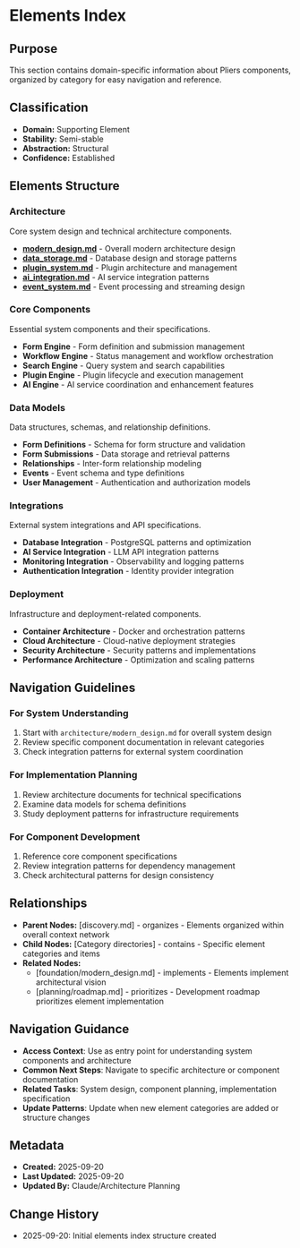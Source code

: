 # Elements Index

## Purpose
This section contains domain-specific information about Pliers components, organized by category for easy navigation and reference.

## Classification
- **Domain:** Supporting Element
- **Stability:** Semi-stable
- **Abstraction:** Structural
- **Confidence:** Established

## Elements Structure

### Architecture
Core system design and technical architecture components.

- **[modern_design.md](architecture/modern_design.md)** - Overall modern architecture design
- **[data_storage.md](architecture/data_storage.md)** - Database design and storage patterns
- **[plugin_system.md](architecture/plugin_system.md)** - Plugin architecture and management
- **[ai_integration.md](architecture/ai_integration.md)** - AI service integration patterns
- **[event_system.md](architecture/event_system.md)** - Event processing and streaming design

### Core Components
Essential system components and their specifications.

- **Form Engine** - Form definition and submission management
- **Workflow Engine** - Status management and workflow orchestration
- **Search Engine** - Query system and search capabilities
- **Plugin Engine** - Plugin lifecycle and execution management
- **AI Engine** - AI service coordination and enhancement features

### Data Models
Data structures, schemas, and relationship definitions.

- **Form Definitions** - Schema for form structure and validation
- **Form Submissions** - Data storage and retrieval patterns
- **Relationships** - Inter-form relationship modeling
- **Events** - Event schema and type definitions
- **User Management** - Authentication and authorization models

### Integrations
External system integrations and API specifications.

- **Database Integration** - PostgreSQL patterns and optimization
- **AI Service Integration** - LLM API integration patterns
- **Monitoring Integration** - Observability and logging patterns
- **Authentication Integration** - Identity provider integration

### Deployment
Infrastructure and deployment-related components.

- **Container Architecture** - Docker and orchestration patterns
- **Cloud Architecture** - Cloud-native deployment strategies
- **Security Architecture** - Security patterns and implementations
- **Performance Architecture** - Optimization and scaling patterns

## Navigation Guidelines

### For System Understanding
1. Start with `architecture/modern_design.md` for overall system design
2. Review specific component documentation in relevant categories
3. Check integration patterns for external system coordination

### For Implementation Planning
1. Review architecture documents for technical specifications
2. Examine data models for schema definitions
3. Study deployment patterns for infrastructure requirements

### For Component Development
1. Reference core component specifications
2. Review integration patterns for dependency management
3. Check architectural patterns for design consistency

## Relationships
- **Parent Nodes:** [discovery.md] - organizes - Elements organized within overall context network
- **Child Nodes:** [Category directories] - contains - Specific element categories and items
- **Related Nodes:**
  - [foundation/modern_design.md] - implements - Elements implement architectural vision
  - [planning/roadmap.md] - prioritizes - Development roadmap prioritizes element implementation

## Navigation Guidance
- **Access Context**: Use as entry point for understanding system components and architecture
- **Common Next Steps**: Navigate to specific architecture or component documentation
- **Related Tasks**: System design, component planning, implementation specification
- **Update Patterns**: Update when new element categories are added or structure changes

## Metadata
- **Created:** 2025-09-20
- **Last Updated:** 2025-09-20
- **Updated By:** Claude/Architecture Planning

## Change History
- 2025-09-20: Initial elements index structure created